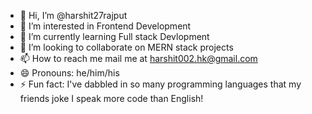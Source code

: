 - 👋 Hi, I’m @harshit27rajput
- 👀 I’m interested in Frontend Development
- 🌱 I’m currently learning Full stack Devlopment
- 💞️ I’m looking to collaborate on MERN stack projects
- 📫 How to reach me mail me at harshit002.hk@gmail.com
- 😄 Pronouns: he/him/his
- ⚡ Fun fact: I've dabbled in so many programming languages that my friends joke I speak more code than English!

<!---
harshit27rajput/harshit27rajput is a ✨ special ✨ repository because its `README.md` (this file) appears on your GitHub profile.
You can click the Preview link to take a look at your changes.
--->
